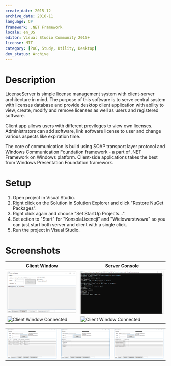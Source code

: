 ```yaml
---
create_date: 2015-12
archive_date: 2016-11
language: C#
framework: .NET Framework
locale: en_US
editor: Visual Studio Community 2015+
license: MIT
category: [PoC, Study, Utility, Desktop]
dev_status: Archive
---
```


# Description

LicenseServer is simple license management system with client-server architecture in mind. The purpose of this software is to serve central system with licenses database and provide desktop client application with ability to view, create, modify and remove licenses as well as users and registered software.

Client app allows users with different provileges to view own licenses. Administrators can add software, link software license to user and change various aspects like expiration time.

The core of communication is build using SOAP transport layer protocol and Windows Communication Foundation framework - a part of .NET Framework on Windows platform. Client-side applications takes the best from Windows Presentation Foundation framework.

# Setup

1. Open project in Visual Studio.
2. Right click on the Solution in Solution Explorer and click "Restore NuGet Packages".
3. Right click again and choose "Set StartUp Projects...".
4. Set action to "Start" for "KonsolaLicencji" and "Wielowarstwowa" so you can just start both server and client with a single click.
5. Run the project in Visual Studio.

# Screenshots

| Client Window | Server Console |
--- | ---
![Manager Window](docs/screenshots/manager.png) | ![Server Console](docs/screenshots/console.png)
![Client Window Connected](docs/screenshots/client_window_software.png) | ![Client Window Connected](docs/screenshots/client_window_users.png)


||||
--- | --- | ---
![User List](docs/screenshots/manager_users.png) | ![Software List](docs/screenshots/manager_software.png) | ![License List](docs/screenshots/manager_licenses.png)